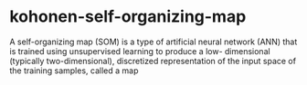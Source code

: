 # kohonen-self-organizing-map
A self-organizing map (SOM) is a type of artificial neural network (ANN) that is trained using unsupervised learning to produce a low- dimensional (typically two-dimensional), discretized representation of the input space of the training samples, called a map
